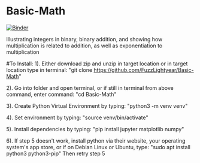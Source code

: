 # Basic-Math
[![Binder](https://mybinder.org/badge_logo.svg)](https://mybinder.org/v2/gh/FuzzLightyear/Basic-Math/main)

Illustrating integers in binary, binary addition, and showing how multiplication is related to addition, as well as exponentiation to multiplication

#To Install:
1). Either download zip and unzip in target location
    or in target location type in terminal:
    "git clone https://github.com/FuzzLightyear/Basic-Math"
    
2). Go into folder and open terminal, 
    or if still in terminal from above command, enter command:
    "cd Basic-Math"
    
3). Create Python Virtual Environment by typing:
    "python3 -m venv venv"
    
4). Set environment by typing:
    "source venv/bin/activate"
    
5). Install dependencies by typing:
    "pip install jupyter matplotlib numpy"
    
6). If step 5 doesn't work, install python via their website, your operating system's app store, or if on Debian Linux or Ubuntu, type:
    "sudo apt install python3 python3-pip"
Then retry step 5

